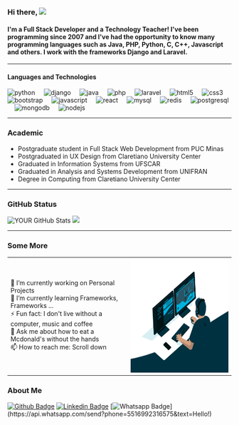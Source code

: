 ### Hi there, <img src="https://media.giphy.com/media/hvRJCLFzcasrR4ia7z/giphy.gif" width="25px">

#### I'm a Full Stack Developer and a Technology Teacher! I've been programming since 2007 and I've had the opportunity to know many programming languages such as Java, PHP, Python, C, C++, Javascript and others. I work with the frameworks Django and Laravel.

<hr>

#### Languages and Technologies
<p align="left">
  <img src="https://img.shields.io/badge/PYTHON-483D8B?style=for-the-badge&logo=python&logoColor=white" alt="python" /> &nbsp; &nbsp;
  <img src="https://img.shields.io/badge/DJANGO-2E8B57?style=for-the-badge&logo=django&logoColor=white" alt="django" /> &nbsp; &nbsp;
  <img src="https://img.shields.io/badge/JAVA-8B0000?style=for-the-badge&logo=java&logoColor=white" alt="java" /> &nbsp; &nbsp;
  <img src="https://img.shields.io/badge/PHP-7B68EE?style=for-the-badge&logo=php&logoColor=white" alt="php" /> &nbsp; &nbsp;
  <img src="https://img.shields.io/badge/LARAVEL-DCDCDC?style=for-the-badge&logo=laravel&logoColor=orange" alt="laravel" /> &nbsp; &nbsp;
  <img src="https://img.shields.io/badge/HTML5-FF4500?style=for-the-badge&logo=html5&logoColor=white" alt="html5" /> &nbsp; &nbsp;
  <img src="https://img.shields.io/badge/CSS3-7B68EE?style=for-the-badge&logo=css3&logoColor=white" alt="css3" /> &nbsp; &nbsp;
  <img src="https://img.shields.io/badge/BOOTSTRAP-8A2BE2?style=for-the-badge&logo=bootstrap&logoColor=white" alt="bootstrap" /> &nbsp; &nbsp;
  <img src="https://img.shields.io/badge/JAVASCRIPT-FFD700?style=for-the-badge&logo=javascript&logoColor=white" alt="javascript" /> &nbsp; &nbsp;
  <img src="https://img.shields.io/badge/REACT-1C1C1C?style=for-the-badge&logo=react&logoColor=white" alt="react" /> &nbsp; &nbsp;
  <img src="https://img.shields.io/badge/MYSQL-000080?style=for-the-badge&logo=mysql&logoColor=white" alt="mysql" /> &nbsp; &nbsp; 
  <img src="https://img.shields.io/badge/REDIS-A52A2A?style=for-the-badge&logo=redis&logoColor=white" alt="redis" /> &nbsp; &nbsp;
  <img src="https://img.shields.io/badge/POSTGRESQL-7B68EE?style=for-the-badge&logo=postgresql&logoColor=white" alt="postgresql" /> &nbsp; &nbsp; 
  <img src="https://img.shields.io/badge/MongoDB-F8F8FF?style=for-the-badge&logo=mongodb&logoColor=green" alt="mongodb" /> &nbsp; &nbsp;
  <img src="https://img.shields.io/badge/NODEJS-F8F08F0?style=for-the-badge&logo=nodejs&logoColor=black" alt="nodejs" /> &nbsp; &nbsp;
</p>

<hr>

### Academic

- Postgraduate student in Full Stack Web Development from PUC Minas <br>
- Postgraduated in UX Design from Claretiano University Center <br>
- Graduated in Information Systems from UFSCAR <br>
- Graduated in Analysis and Systems Development from UNIFRAN <br>
- Degree in Computing from Claretiano University Center <br>
 
<hr>

### GitHub Status

![YOUR GitHub Stats](https://github-readme-stats.vercel.app/api?username=williamlims&show_icons=true&theme=dracula")
<img src ="https://github-readme-stats.vercel.app/api/top-langs/?username=williamlims&layout=compact&hide_border=true&langs_count=10">

<hr>

### Some More
<table border="0">
  <tr>
    <td>  
      🔭 I’m currently working on Personal Projects <br>
      🌱 I’m currently learning Frameworks, Frameworks ... <br>
      ⚡ Fun fact: I don't live without a computer, music and coffee <br>
      💬 Ask me about how to eat a Mcdonald's without the hands <br>
      📫 How to reach me: Scroll down <br>
    </td>
    <td>
      <img  alt="GIF" src="https://github.com/williamlims/williamlims/blob/main/programmer.gif?raw=true" width="400" height="256" /><br>
    </td>
  </tr>
</table>

### About Me
[![Github Badge](https://img.shields.io/badge/-Github-000?style=flat-square&logo=Github&logoColor=white&link=https://github.com/williamlims)](https://github.com/williamlims)
[![Linkedin Badge](https://img.shields.io/badge/-LinkedIn-blue?style=flat-square&logo=Linkedin&logoColor=white&link=https://www.linkedin.com/in/william-lima-7293b710b/)](https://www.linkedin.com/in/william-lima-7293b710b/)
[![Whatsapp Badge](https://img.shields.io/badge/-Whatsapp-4CA143?style=flat-square&labelColor=4CA143&logo=whatsapp&logoColor=white&link=https://api.whatsapp.com/send?phone=5516992316575&text=Hello!)](https://api.whatsapp.com/send?phone=5516992316575&text=Hello!)

<!--
**williamlims/williamlims** is a ✨ _special_ ✨ repository because its `README.md` (this file) appears on your GitHub profile.

Here are some ideas to get you started:

- 🔭 I’m currently working on ...
- 🌱 I’m currently learning ...
- 👯 I’m looking to collaborate on ...
- 🤔 I’m looking for help with ...
- 💬 Ask me about ...
- 📫 How to reach me: ...
- 😄 Pronouns: ...
- ⚡ Fun fact: ...
-->
